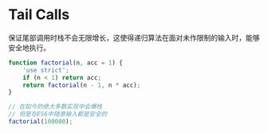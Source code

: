 # Tail Calls

保证尾部调用时栈不会无限增长，这使得递归算法在面对未作限制的输入时，能够安全地执行。

```JavaScript
function factorial(n, acc = 1) {
    'use strict';
    if (n < 1) return acc;
    return factorial(n - 1, n * acc);
}

// 在如今的绝大多数实现中会爆栈
// 但是在ES6中随意输入都是安全的
factorial(100000);
```
